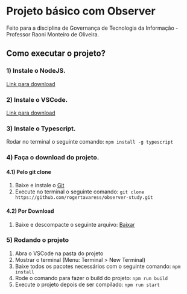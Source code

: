 # Projeto básico com Observer
Feito para a disciplina de Governança de Tecnologia da Informação - Professor Raoni Monteiro de Oliveira.

## Como executar o projeto?
### 1) Instale o NodeJS.
[Link para download](https://nodejs.org/pt-br/download/)

### 2) Instale o VSCode.
[Link para download](https://code.visualstudio.com/#alt-downloads)

### 3) Instale o Typescript.
Rodar no terminal o seguinte comando: `npm install -g typescript`

### 4) Faça o download do projeto.
#### 4.1) Pelo git clone
1) Baixe e instale o [Git](https://git-scm.com/downloads)
2) Execute no terminal o seguinte comando: `git clone https://github.com/rogertavaress/observer-study.git`
#### 4.2) Por Download
1) Baixe e descompacte o seguinte arquivo: [Baixar](https://github.com/rogertavaress/observer-study/archive/master.zip)

### 5) Rodando o projeto
1) Abra o VSCode na pasta do projeto
2) Mostrar o terminal (Menu: Terminal > New Terminal)
3) Baixe todos os pacotes necessários com o seguinte comando: `npm install`
3) Rode o comando para fazer o build do projeto: `npm run build`
4) Execute o projeto depois de ser compilado: `npm run start`
